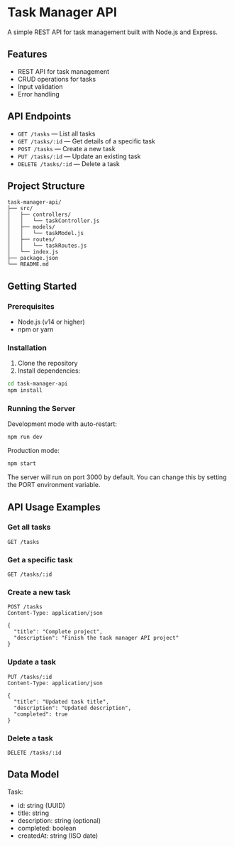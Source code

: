 # Task Manager API

A simple REST API for task management built with Node.js and Express.

## Features

- REST API for task management
- CRUD operations for tasks
- Input validation
- Error handling

## API Endpoints

- `GET /tasks` — List all tasks
- `GET /tasks/:id` — Get details of a specific task
- `POST /tasks` — Create a new task
- `PUT /tasks/:id` — Update an existing task
- `DELETE /tasks/:id` — Delete a task

## Project Structure

```
task-manager-api/
├── src/
│   ├── controllers/
│   │   └── taskController.js
│   ├── models/
│   │   └── taskModel.js
│   ├── routes/
│   │   └── taskRoutes.js
│   └── index.js
├── package.json
└── README.md
```

## Getting Started

### Prerequisites

- Node.js (v14 or higher)
- npm or yarn

### Installation

1. Clone the repository
2. Install dependencies:

```bash
cd task-manager-api
npm install
```

### Running the Server

Development mode with auto-restart:
```bash
npm run dev
```

Production mode:
```bash
npm start
```

The server will run on port 3000 by default. You can change this by setting the PORT environment variable.

## API Usage Examples

### Get all tasks
```
GET /tasks
```

### Get a specific task
```
GET /tasks/:id
```

### Create a new task
```
POST /tasks
Content-Type: application/json

{
  "title": "Complete project",
  "description": "Finish the task manager API project"
}
```

### Update a task
```
PUT /tasks/:id
Content-Type: application/json

{
  "title": "Updated task title",
  "description": "Updated description",
  "completed": true
}
```

### Delete a task
```
DELETE /tasks/:id
```

## Data Model

Task:
- id: string (UUID)
- title: string
- description: string (optional)
- completed: boolean
- createdAt: string (ISO date)
